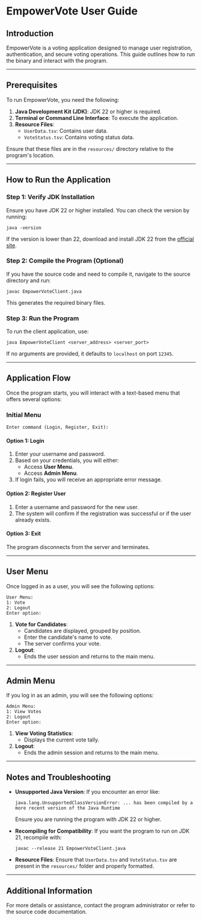 # EmpowerVote User Guide

## Introduction
EmpowerVote is a voting application designed to manage user registration, authentication, and secure voting operations. This guide outlines how to run the binary and interact with the program.

---

## Prerequisites

To run EmpowerVote, you need the following:

1. **Java Development Kit (JDK)**: JDK 22 or higher is required.
2. **Terminal or Command Line Interface**: To execute the application.
3. **Resource Files**:
    - `UserData.tsv`: Contains user data.
    - `VoteStatus.tsv`: Contains voting status data.

Ensure that these files are in the `resources/` directory relative to the program's location.

---

## How to Run the Application

### Step 1: Verify JDK Installation

Ensure you have JDK 22 or higher installed. You can check the version by running:
```
java -version
```
If the version is lower than 22, download and install JDK 22 from the [official site](https://jdk.java.net/22/).

### Step 2: Compile the Program (Optional)
If you have the source code and need to compile it, navigate to the source directory and run:
```
javac EmpowerVoteClient.java
```
This generates the required binary files.

### Step 3: Run the Program
To run the client application, use:
```
java EmpowerVoteClient <server_address> <server_port>
```
If no arguments are provided, it defaults to `localhost` on port `12345`.

---

## Application Flow

Once the program starts, you will interact with a text-based menu that offers several options:

### Initial Menu
```
Enter command (Login, Register, Exit):
```

#### Option 1: Login
1. Enter your username and password.
2. Based on your credentials, you will either:
    - Access **User Menu**.
    - Access **Admin Menu**.
3. If login fails, you will receive an appropriate error message.

#### Option 2: Register User
1. Enter a username and password for the new user.
2. The system will confirm if the registration was successful or if the user already exists.

#### Option 3: Exit
The program disconnects from the server and terminates.

---

## User Menu

Once logged in as a user, you will see the following options:

```
User Menu:
1: Vote
2: Logout
Enter option:
```

1. **Vote for Candidates**:
    - Candidates are displayed, grouped by position.
    - Enter the candidate's name to vote.
    - The server confirms your vote.
2. **Logout**:
    - Ends the user session and returns to the main menu.

---

## Admin Menu

If you log in as an admin, you will see the following options:

```
Admin Menu:
1: View Votes
2: Logout
Enter option:
```

1. **View Voting Statistics**:
    - Displays the current vote tally.
2. **Logout**:
    - Ends the admin session and returns to the main menu.

---

## Notes and Troubleshooting

- **Unsupported Java Version**:
  If you encounter an error like:
  ```
  java.lang.UnsupportedClassVersionError: ... has been compiled by a more recent version of the Java Runtime
  ```
  Ensure you are running the program with JDK 22 or higher.

- **Recompiling for Compatibility**:
  If you want the program to run on JDK 21, recompile with:
  ```
  javac --release 21 EmpowerVoteClient.java
  ```

- **Resource Files**:
  Ensure that `UserData.tsv` and `VoteStatus.tsv` are present in the `resources/` folder and properly formatted.

---

## Additional Information

For more details or assistance, contact the program administrator or refer to the source code documentation.
